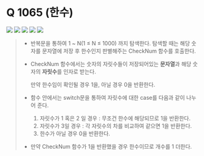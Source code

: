 # Q 1065 (한수)

<img src="https://img.shields.io/badge/Level-Silver 4-lightgrey"> <img src="https://img.shields.io/badge/Memory-1112%20KB-blue"> <img src="https://img.shields.io/badge/Time-0%20ms-brightgreen"> <img src="https://img.shields.io/badge/Length-555%20B-red"> <img src="https://img.shields.io/badge/Language-C-blueviolet">



> - 반복문을 통하여 1 ~ N(1 ≤ N ≤ 1000) 까지 탐색한다. 탐색할 때는 해당 숫자를 문자열에 저장 후 한수인지 판별해주는 CheckNum 함수를 호출한다.
>
> - CheckNum 함수에서는 숫자의 자릿수들이 저장되어있는 **문자열**과 해당 숫자의 **자릿수**를 인자로 받는다.
>
>   만약 한수임이 확인될 경우 1을, 아닐 경우 0을 반환한다.
>
> - 함수 안에서는 switch문을 통하여 자릿수에 대한 case를 다음과 같이 나누어 준다.
>
>   1. 자릿수가 1 혹은 2 일 경우 : 무조건 한수에 해당되므로 1을 반환한다.
>   2. 자릿수가 3일 경우 : 각 자릿수의 차를 비교하여 같으면 1을 반환한다.
>   3. 한수가 아닐 경우 0을 반환한다.
>
> - 만약 CheckNum 함수가 1을 반환했을 경우 한수이므로 개수를 1 더한다.

